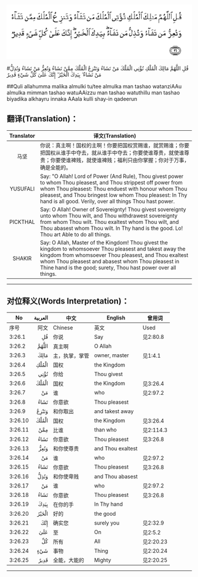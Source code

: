 ![003:026](images/003_026.gif)

#قُلِ اللَّهُمَّ مَالِكَ الْمُلْكِ تُؤْتِي الْمُلْكَ مَنْ تَشَاءُ وَتَنْزِعُ الْمُلْكَ مِمَّنْ تَشَاءُ وَتُعِزُّ مَنْ تَشَاءُ وَتُذِلُّ مَنْ تَشَاءُ ۖ بِيَدِكَ الْخَيْرُ ۖ إِنَّكَ عَلَىٰ كُلِّ شَيْءٍ قَدِيرٌ 

##Quli allahumma malika almulki tu/tee almulka man tashao watanziAAu almulka mimman tashao watuAAizzu man tashao watuthillu man tashao biyadika alkhayru innaka AAala kulli shay-in qadeerun 

## 翻译(Translation)：

| Translator | 译文(Translation)                                            |
| :--------: | ------------------------------------------------------------ |
|    马坚    | 你说：真主啊！国权的主啊！你要把国权赏赐谁，就赏赐谁；你要把国权从谁手中夺去，就从谁手中夺去；你要使谁尊贵，就使谁尊贵；你要使谁裨贱，就使谁裨贱；福利只由你掌握；你对于万事，确是全能的。 |
|  YUSUFALI  | Say: "O Allah! Lord of Power (And Rule), Thou givest power to whom Thou pleasest, and Thou strippest off power from whom Thou pleasest: Thou enduest with honour whom Thou pleasest, and Thou bringest low whom Thou pleasest: In Thy hand is all good. Verily, over all things Thou hast power. |
|  PICKTHAL  | Say: O Allah! Owner of Sovereignty! Thou givest sovereignty unto whom Thou wilt, and Thou withdrawest sovereignty from whom Thou wilt. Thou exaltest whom Thou wilt, and Thou abasest whom Thou wilt. In Thy hand is the good. Lo! Thou art Able to do all things. |
|   SHAKIR   | Say: O Allah, Master of the Kingdom! Thou givest the kingdom to whomsoever Thou pleasest and takest away the kingdom from whomsoever Thou pleasest, and Thou exaltest whom Thou pleasest and abasest whom Thou pleasest in Thine hand is the good; surety, Thou hast power over all things. |

---

## 对位释义(Words Interpretation)：

| No   | العربية | 中文    | English | 曾用词 |
| ---- | ------: | ------- | ------- | ------ |
| 序号 |    阿文 | Chinese | 英文    | Used   |
| 3:26.1  | قُلِ    | 你说           | Say               | 见2:80.8  |
| 3:26.2  | اللَّهُمَّ | 真主啊         | O Allah           |           |
| 3:26.3  | مَالِكَ  | 主，执掌，掌管 | owner, master     | 见1:4.1   |
| 3:26.4  | الْمُلْكِ | 国权           | the Kingdom       |           |
| 3:26.5  | تُؤْتِي  | 你给           | Thou givest       |           |
| 3:26.6  | الْمُلْكَ | 国权           | the Kingdom       | 见3:26.4  |
| 3:26.7  | مَنْ    | 谁             | who               | 见2:97.2  |
| 3:26.8  | تَشَاءُ  | 你意欲         | Thou pleasest     |           |
| 3:26.9  | وَتَنْزِعُ | 和你取出       | and takest away   |           |
| 3:26.10 | الْمُلْكَ | 国权           | the Kingdom       | 见3:26.4  |
| 3:26.11 | مِمَّنْ   | 比谁           | than who          | 见2:114.3 |
| 3:26.12 | تَشَاءُ  | 你意欲         | Thou pleasest     | 见3:26.8  |
| 3:26.13 | وَتُعِزُّ  | 和你使尊贵     | and Thou exaltest |           |
| 3:26.14 | مَنْ    | 谁             | who               | 见2:97.2  |
| 3:26.15 | تَشَاءُ  | 你意欲         | Thou pleasest     | 见3:26.8  |
| 3:26.16 | وَتُذِلُّ  | 和你使卑贱     | and Thou abasest  |           |
| 3:26.17 | مَنْ    | 谁             | who               | 见2:97.2  |
| 3:26.18 | تَشَاءُ  | 你意欲         | Thou pleasest     | 见3:26.8  |
| 3:26.19 | بِيَدِكَ  | 在你的手       | In Thy hand       |           |
| 3:26.20 | الْخَيْرُ | 好的           | the good          |           |
| 3:26.21 | إِنَّكَ   | 确实您         | surely you        | 见2:32.9  |
| 3:26.22 | عَلَىٰ   | 至             | On                | 见2:5.2   |
| 3:26.23 | كُلِّ    | 所有           | All               | 见2:20.23 |
| 3:26.24 | شَيْءٍ   | 事物           | Thing             | 见2:20.24 |
| 3:26.25 | قَدِيرٌ  | 全能，大能的   | Mighty            | 见2:20.25 |

---
